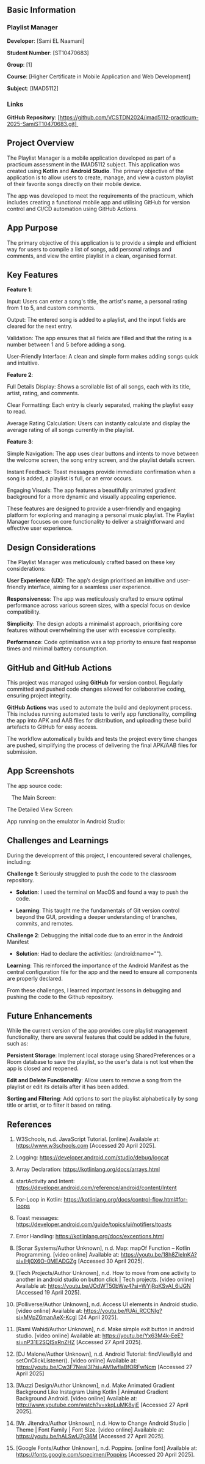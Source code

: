 ## Basic Information 

### Playlist Manager

**Developer**: [Sami EL Naamani] 

**Student Number**: [ST10470683] 

**Group**: [1] 

**Course**: [Higher Certificate in Mobile Application and Web Development] 

**Subject**: [IMAD5112] 

### Links 

**GitHub Repository**: [https://github.com/VCSTDN2024/imad5112-practicum-2025-SamiST10470683.git] 
 

## Project Overview 

The Playlist Manager is a mobile application developed as part of a practicum assessment in the IMAD5112 subject. This application was created using **Kotlin** and **Android Studio**. The primary objective of the application is to allow users to create, manage, and view a custom playlist of their favorite songs directly on their mobile device. 

The app was developed to meet the requirements of the practicum, which includes creating a functional mobile app and utilising GitHub for version control and CI/CD automation using GitHub Actions. 


## App Purpose 

The primary objective of this application is to provide a simple and efficient way for users to compile a list of songs, add personal ratings and comments, and view the entire playlist in a clean, organised format. 


## Key Features 

**Feature 1**:

Input: Users can enter a song's title, the artist's name, a personal rating from 1 to 5, and custom comments.

Output: The entered song is added to a playlist, and the input fields are cleared for the next entry.

Validation: The app ensures that all fields are filled and that the rating is a number between 1 and 5 before adding a song.

User-Friendly Interface: A clean and simple form makes adding songs quick and intuitive.

**Feature 2**:

Full Details Display: Shows a scrollable list of all songs, each with its title, artist, rating, and comments.

Clear Formatting: Each entry is clearly separated, making the playlist easy to read.

Average Rating Calculation: Users can instantly calculate and display the average rating of all songs currently in the playlist.

**Feature 3**:

Simple Navigation: The app uses clear buttons and intents to move between the welcome screen, the song entry screen, and the playlist details screen.

Instant Feedback: Toast messages provide immediate confirmation when a song is added, a playlist is full, or an error occurs.

Engaging Visuals: The app features a beautifully animated gradient background for a more dynamic and visually appealing experience.

These features are designed to provide a user-friendly and engaging platform for exploring and managing a personal music playlist. The Playlist Manager focuses on core functionality to deliver a straightforward and effective user experience. 


## Design Considerations 

The Playlist Manager was meticulously crafted based on these key considerations: 

**User Experience (UX)**: The app’s design prioritised an intuitive and user-friendly interface, aiming for a seamless user experience. 

**Responsiveness**: The app was meticulously crafted to ensure optimal performance across various screen sizes, with a special focus on device compatibility. 

**Simplicity**: The design adopts a minimalist approach, prioritising core features without overwhelming the user with excessive complexity. 

**Performance**: Code optimisation was a top priority to ensure fast response times and minimal battery consumption. 


## GitHub and GitHub Actions 

This project was managed using **GitHub** for version control. Regularly committed and pushed code changes allowed for collaborative coding, ensuring project integrity. 

**GitHub Actions** was used to automate the build and deployment process. This includes running automated tests to verify app functionality, compiling the app into APK and AAB files for distribution, and uploading these build artefacts to GitHub for easy access. 

The workflow automatically builds and tests the project every time changes are pushed, simplifying the process of delivering the final APK/AAB files for submission. 


## App Screenshots 

The app source code:

  
The Main Screen:

The Detailed View Screen:

App running on the emulator in Android Studio:


## Challenges and Learnings 

During the development of this project, I encountered several challenges, including: 

**Challenge 1**: Seriously struggled to push the code to the classroom repository.

- **Solution**: I used the terminal on MacOS and found a way to push the code. 
   
- **Learning**: This taught me the fundamentals of Git version control beyond the GUI, providing a deeper understanding of branches, commits, and remotes.
  

**Challenge 2**: Debugging the initial code due to an error in the Android Manifest 

- **Solution**: Had to declare the activities: (android:name=""). 

**Learning**: This reinforced the importance of the Android Manifest as the central configuration file for the app and the need to ensure all components are properly declared.

From these challenges, I learned important lessons in debugging and pushing the code to the Github repository. 


## Future Enhancements 

While the current version of the app provides core playlist management functionality, there are several features that could be added in the future, such as: 

**Persistent Storage**: Implement local storage using SharedPreferences or a Room database to save the playlist, so the user's data is not lost when the app is closed and reopened.

**Edit and Delete Functionality**: Allow users to remove a song from the playlist or edit its details after it has been added.

**Sorting and Filtering**: Add options to sort the playlist alphabetically by song title or artist, or to filter it based on rating.


## References 

1. W3Schools, n.d. JavaScript Tutorial. [online] Available at: https://www.w3schools.com [Accessed 20 April 2025]. 

2. Logging: https://developer.android.com/studio/debug/logcat 

3. Array Declaration: https://kotlinlang.org/docs/arrays.html

4. startActivity and Intent: https://developer.android.com/reference/android/content/Intent

5. For-Loop in Kotlin: https://kotlinlang.org/docs/control-flow.html#for-loops

6. Toast messages: https://developer.android.com/guide/topics/ui/notifiers/toasts

7. Error Handling: https://kotlinlang.org/docs/exceptions.html

8. [Sonar Systems/Author Unknown], n.d. Map: mapOf Function – Kotlin Programming. [video online] Available at: https://youtu.be/18h8ZleInKA?si=IHj0X6O-0MEADGZg [Accessed 30 April 2025]. 

9. [Tech Projects/Author Unknown], n.d. How to move from one activity to another in android studio on button click | Tech projects. [video online] Available at: https://youtu.be/JOdWT50bWw4?si=WYjRpKSvAl_6iJGN [Accessed 19 April 2025]. 

10. [Polliverse/Author Unknown], n.d. Access UI elements in Android studio. [video online] Available at: https://youtu.be/fUAi_RCCNIg?si=MVpZ6manAeX-KcgI [24 April 2025]. 

11. [Rami Wahid/Author Unknown], n.d. Make simple exit button in android studio. [video online] Available at: https://youtu.be/Yx63M4k-EeE?si=nP31E2SQISxRnZHZ [Accessed 27 April 2025]. 

12. [DJ Malone/Author Unknown], n.d. Android Tutorial: findViewById and setOnClickListener(). [video online] Available at: https://youtu.be/Cw3F7NeaI3I?si=AM1wfIaBfORFwNcm [Accessed 27 April 2025] 

13. [Muzzi Design/Author Unknown], n.d. Make Animated Gradient Background Like Instagram Using Kotlin | Animated Gradient Background Android. [video online] Available at: http://www.youtube.com/watch?v=xkqLuMK8vjE [Accessed 27 April 2025]. 

14. [Mr. Jitendra/Author Unknown], n.d. How to Change Android Studio | Theme | Font Family | Font Size. [video online] Available at: https://youtu.be/hALSwU7g36M [Accessed 27 April 2025]. 

15. [Google Fonts/Author Unknown], n.d. Poppins. [online font] Available at: https://fonts.google.com/specimen/Poppins [Accessed 20 April 2025]. 
